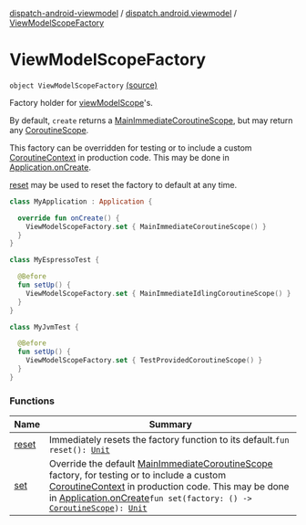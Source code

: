 [dispatch-android-viewmodel](../../index.md) / [dispatch.android.viewmodel](../index.md) / [ViewModelScopeFactory](./index.md)

# ViewModelScopeFactory

`object ViewModelScopeFactory` [(source)](https://github.com/RBusarow/Dispatch/tree/master/dispatch-android-viewmodel/src/main/java/dispatch/android/viewmodel/ViewModelScopeFactory.kt#L35)

Factory holder for [viewModelScope](../-coroutine-view-model/view-model-scope.md)'s.

By default, `create` returns a [MainImmediateCoroutineScope](https://rbusarow.github.io/Dispatch/dispatch-core/dispatch.core/-main-immediate-coroutine-scope/index.md), but may return any [CoroutineScope](https://kotlin.github.io/kotlinx.coroutines/kotlinx-coroutines-core/kotlinx.coroutines/-coroutine-scope/index.html).

This factory can be overridden for testing or to include a custom [CoroutineContext](https://kotlinlang.org/api/latest/jvm/stdlib/kotlin.coroutines/-coroutine-context/index.html)
in production code.  This may be done in [Application.onCreate](https://developer.android.com/reference/android/app/Application.html#onCreate()).

[reset](reset.md) may be used to reset the factory to default at any time.

``` kotlin
class MyApplication : Application {

  override fun onCreate() {
    ViewModelScopeFactory.set { MainImmediateCoroutineScope() }
  }
}
```

``` kotlin
class MyEspressoTest {

  @Before
  fun setUp() {
    ViewModelScopeFactory.set { MainImmediateIdlingCoroutineScope() }
  }
}
```

``` kotlin
class MyJvmTest {

  @Before
  fun setUp() {
    ViewModelScopeFactory.set { TestProvidedCoroutineScope() }
  }
}
```

### Functions

| Name | Summary |
|---|---|
| [reset](reset.md) | Immediately resets the factory function to its default.`fun reset(): `[`Unit`](https://kotlinlang.org/api/latest/jvm/stdlib/kotlin/-unit/index.html) |
| [set](set.md) | Override the default [MainImmediateCoroutineScope](https://rbusarow.github.io/Dispatch/dispatch-core/dispatch.core/-main-immediate-coroutine-scope/index.md) factory, for testing or to include a custom [CoroutineContext](https://kotlinlang.org/api/latest/jvm/stdlib/kotlin.coroutines/-coroutine-context/index.html) in production code.  This may be done in [Application.onCreate](https://developer.android.com/reference/android/app/Application.html#onCreate())`fun set(factory: () -> `[`CoroutineScope`](https://kotlin.github.io/kotlinx.coroutines/kotlinx-coroutines-core/kotlinx.coroutines/-coroutine-scope/index.html)`): `[`Unit`](https://kotlinlang.org/api/latest/jvm/stdlib/kotlin/-unit/index.html) |
